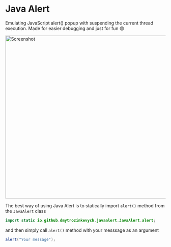 # Java Alert

Emulating JavaScript alert() popup with suspending the current thread execution. Made for easier debugging and just for fun 😄

<img width="512" alt="Screenshot" src="https://user-images.githubusercontent.com/24415165/194646735-9ad2b31e-82da-4fa2-a2c8-113ac80afb6f.png">

The best way of using Java Alert is to statically import `alert()` method from the `JavaAlert` class

```java
import static io.github.dmytrozinkevych.javaalert.JavaAlert.alert;
```

and then simply call `alert()` method with your messsage as an argument 

```java
alert("Your message");
```
